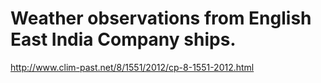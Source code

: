 # Weather observations from English East India Company ships.

http://www.clim-past.net/8/1551/2012/cp-8-1551-2012.html


